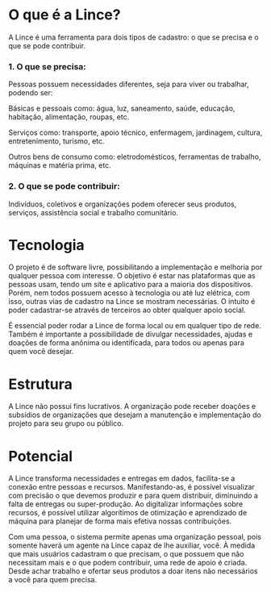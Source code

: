 # O que é a Lince?

A Lince é uma ferramenta para dois tipos de cadastro: o que se precisa e o que se pode contribuir.

### 1. O que se precisa:

Pessoas possuem necessidades diferentes, seja para viver ou trabalhar, podendo ser:

Básicas e pessoais como: água, luz, saneamento, saúde, educação, habitação, alimentação, roupas, etc.

Serviços como: transporte, apoio técnico, enfermagem, jardinagem, cultura, entretenimento, turismo, etc.

Outros bens de consumo como: eletrodomésticos, ferramentas de trabalho, máquinas e matéria prima, etc.

### 2. O que se pode contribuir:

Indivíduos, coletivos e organizações podem oferecer seus produtos, serviços, assistência social e trabalho comunitário.

# Tecnologia

O projeto é de software livre, possibilitando a implementação e melhoria por qualquer pessoa com interesse. O objetivo é estar nas plataformas que as pessoas usam, tendo um site e aplicativo para a maioria dos dispositivos. Porém, nem todos possuem acesso à tecnologia ou até luz elétrica, com isso, outras vias de cadastro na Lince se mostram necessárias. O intuito é poder cadastrar-se através de terceiros ao obter qualquer apoio social.

É essencial poder rodar a Lince de forma local ou em qualquer tipo de rede. Também é importante a possibilidade de divulgar necessidades, ajudas e doações de forma anônima ou identificada, para todos ou apenas para quem você desejar.

# Estrutura

A Lince não possui fins lucrativos. A organização pode receber doações e subsídios de organizações que desejam a manutenção e implementação do projeto para seu grupo ou público.

# Potencial

A Lince transforma necessidades e entregas em dados, facilita-se a conexão entre pessoas e recursos. Manifestando-as, é possível visualizar com precisão o que devemos produzir e para quem distribuir, diminuindo a falta de entregas ou super-produção. Ao digitalizar informações sobre recursos, é possível utilizar algorítimos de otimização e aprendizado de máquina para planejar de forma mais efetiva nossas contribuições.

Com uma pessoa, o sistema permite apenas uma organização pessoal, pois somente haverá um agente na Lince capaz de lhe auxiliar, você. À medida que mais usuários cadastram o que precisam, o que possuem que não necessitam mais e o que podem contribuir, uma rede de apoio é criada. Desde achar trabalho e ofertar seus produtos a doar itens não necessários a você para quem precisa.
